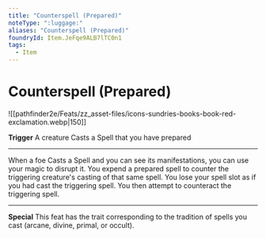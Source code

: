 ```yaml
---
title: "Counterspell (Prepared)"
noteType: ":luggage:"
aliases: "Counterspell (Prepared)"
foundryId: Item.JeFqe9ALB7lTC0n1
tags:
  - Item
---
```


# Counterspell (Prepared)
![[pathfinder2e/Feats/zz_asset-files/icons-sundries-books-book-red-exclamation.webp|150]]

**Trigger** A creature Casts a Spell that you have prepared

* * *

When a foe Casts a Spell and you can see its manifestations, you can use your magic to disrupt it. You expend a prepared spell to counter the triggering creature's casting of that same spell. You lose your spell slot as if you had cast the triggering spell. You then attempt to counteract the triggering spell.

* * *

**Special** This feat has the trait corresponding to the tradition of spells you cast (arcane, divine, primal, or occult).

